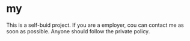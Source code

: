# my
This is a self-buid project.
If you are a employer, cou can contact me as soon as possible.
Anyone should follow the private policy.
